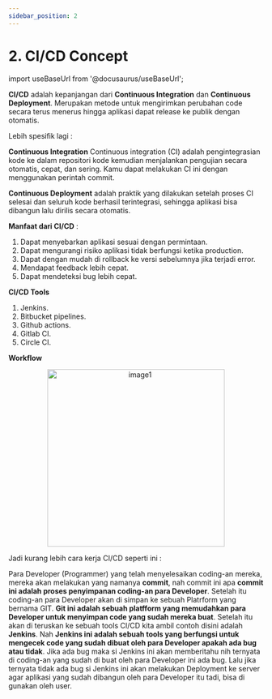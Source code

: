 ```yaml
---
sidebar_position: 2
---
```


# 2. CI/CD Concept

import useBaseUrl from '@docusaurus/useBaseUrl';

**CI/CD** adalah kepanjangan dari **Continuous Integration** dan **Continuous Deployment**. Merupakan metode untuk mengirimkan perubahan code secara terus menerus hingga aplikasi dapat release ke publik dengan otomatis.

Lebih spesifik lagi : 

**Continuous Integration** Continuous integration (CI) adalah pengintegrasian kode ke dalam repositori kode kemudian menjalankan pengujian secara otomatis, cepat, dan sering. Kamu dapat melakukan CI ini dengan menggunakan perintah commit.

**Continuous Deployment** adalah praktik yang dilakukan setelah proses CI selesai dan seluruh kode berhasil terintegrasi, sehingga aplikasi bisa dibangun lalu dirilis secara otomatis.

**Manfaat dari CI/CD** : 
1. Dapat menyebarkan aplikasi sesuai dengan permintaan.
2. Dapat mengurangi risiko aplikasi tidak berfungsi ketika production.
3. Dapat dengan mudah di rollback ke versi sebelumnya jika terjadi error.
4. Mendapat feedback lebih cepat.
5. Dapat mendeteksi bug lebih cepat.

**CI/CD Tools**
1. Jenkins.
2. Bitbucket pipelines.
3. Github actions.
4. Gitlab CI.
5. Circle CI.

**Workflow**
<center>
<img alt="image1" src={useBaseUrl('img/docs/image-3.png')} height="350px"/>
</center>

Jadi kurang lebih cara kerja CI/CD seperti ini :

Para Developer (Programmer) yang telah menyelesaikan coding-an mereka, mereka akan melakukan yang namanya **commit**, nah commit ini apa **commit ini adalah proses penyimpanan coding-an para Developer**. Setelah itu coding-an para Developer akan di simpan ke sebuah Platrform yang bernama GIT. **Git ini adalah sebuah platfform yang memudahkan para Developer untuk menyimpan code yang sudah mereka buat**. Setelah itu akan di teruskan ke sebuah tools CI/CD kita ambil contoh disini adalah **Jenkins**. Nah **Jenkins ini adalah sebuah tools yang berfungsi untuk mengecek code yang sudah dibuat oleh para Developer apakah ada bug atau tidak**. Jika ada bug maka si Jenkins ini akan memberitahu nih ternyata di coding-an yang sudah di buat oleh para Developer ini ada bug. Lalu jika ternyata tidak ada bug si Jenkins ini akan melakukan Deployment ke server agar aplikasi yang sudah dibangun oleh para Developer itu tadi, bisa di gunakan oleh user.